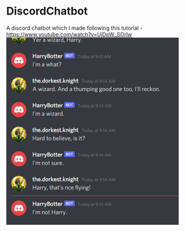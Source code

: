 # DiscordChatbot
A discord chatbot which I made following this tutorial - https://www.youtube.com/watch?v=UjDpW_SOrlw
![Screenshots](https://github.com/ishraaq2001parvez/DiscordChatbot/blob/main/Capture.PNG?raw=true)

